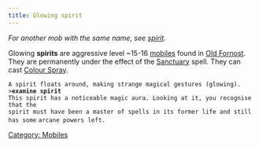 ```yaml
---
title: Glowing spirit
---
```


*For another mob with the same name, see [spirit](spirit "wikilink").*

Glowing **spirits** are aggressive level ~15-16
[mobiles](mobile "wikilink") found in [Old
Fornost](Old_Fornost "wikilink"). They are permanently under the effect
of the [Sanctuary](Sanctuary "wikilink") spell. They can cast [Colour
Spray](Colour_Spray "wikilink").

`A spirit floats around, making strange magical gestures (glowing).`
`>`**`examine spirit`**
`This spirit has a noticeable magic aura. Looking at it, you recognise that the`
`spirit must have been a master of spells in its former life and still has some`
`arcane powers left.`

[Category: Mobiles](Category:_Mobiles "wikilink")